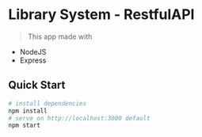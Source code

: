 # Library System - RestfulAPI
> This app made with
- NodeJS
- Express
## Quick Start
```bash
# install dependencies
npm install
# serve on http://localhost:3000 default
npm start
